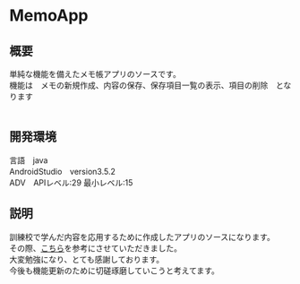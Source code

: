MemoApp
====
## 概要
単純な機能を備えたメモ帳アプリのソースです。<br>
機能は　メモの新規作成、内容の保存、保存項目一覧の表示、項目の削除　となります<br>
<br>
## 開発環境
言語　java<br>
AndroidStudio　version3.5.2<br>
ADV　APIレベル:29 最小レベル:15
<br>
## 説明
訓練校で学んだ内容を応用するために作成したアプリのソースになります。<br>
その際、[こちら](https://high-programmer.com/2017/09/01/android-studio-memo-app-1/)を参考にさせていただきました。<br>
大変勉強になり、とても感謝しております。<br>
今後も機能更新のために切磋琢磨していこうと考えてます。
